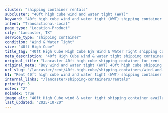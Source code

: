 ```yaml
---
cluster: "shipping container rentals"
subcluster: "40ft high cube wind and water tight (WWT)"
keyword: "40ft high cube wind and water tight (WWT) shipping container for rent Lancaster, TX"
intent: "Transactional-Local"
page_type: "Location-Product"
city: "Lancaster, TX"
service_type: "shipping container"
condition: "Wind & Water Tight"
size: "40ft High Cube"
title_tag: "40ft High Cube High Cube Ej8 Wind & Water Tight shipping container Sales in Lancaster | LC Container"
meta_description: "40ft High Cube wind & water tight shipping container sales in Lancaster. High cube containers with extra height. Fast delivery, competitive pricing. Serving shipping containers area. Quote ID: 943. Call (214) 524-4168 for your free quote today."
original_title: "Lancaster 40ft high cube shipping container for rent | LC"
original_meta: "Buy wind and water tight (WWT) 40ft high cube shipping container rent with local delivery in Lancaster, TX. LC Container — local Since 2003. Request a fast quote today."
url_slug: "/lancaster/rent/40ft-high-cube/shipping-containers/wind-and-water-tight-wwt"
h1: "Rent 40ft high cube wind and water tight (WWT) shipping container in Lancaster"
internal_links: "/lancaster/shipping-containers/rentals"
priority: 3
notes: "2"
noindex: true
image_alt: "40ft High Cube wind & water tight shipping container available for delivery in Lancaster"
last_updated: "2025-10-20"
---
```


<!-- TODO: Add unique city/inventory copy, images, and internal links here. -->
